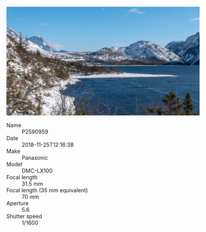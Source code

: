 [![P2590959](/photos/hd/P2590959.jpg)](/photos/full/P2590959.jpg?raw=true)

<dl>
  <dt>Name</dt>
  <dd>P2590959</dd>
  <dt>Date</dt>
  <dd>2018-11-25T12:16:38</dd>
  <dt>Make</dt>
  <dd>Panasonic</dd>
  <dt>Model</dt>
  <dd>DMC-LX100</dd>
  <dt>Focal length</dt>
  <dd>31.5 mm</dd>
  <dt>Focal length (35 mm equivalent)</dt>
  <dd>70 mm</dd>
  <dt>Aperture</dt>
  <dd>5.6</dd>
  <dt>Shutter speed</dt>
  <dd>1/1600</dd>
</dl>
